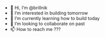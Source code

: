 - 👋 Hi, I’m @brillnik
- 👀 I’m interested in building tomorrow
- 🌱 I’m currently learning how to build today
- 💞️ I’m looking to collaborate on past
- 📫 How to reach me ???

<!---
brillnik/brillnik is a ✨ special ✨ repository because its `README.md` (this file) appears on your GitHub profile.
You can click the Preview link to take a look at your changes.
--->
